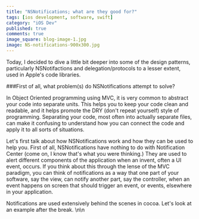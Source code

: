 ```yaml
---
title: "NSNotifications; what are they good for?"
tags: [ios development, software, swift]
category: "iOS Dev"
published: true
comments: true
image_square: blog-image-1.jpg
image: NS-notifications-900x300.jpg
---
```


Today, I decided to dive a little bit deeper into some of the design patterns, particularly NSNotifactions and delegation/protocols to a lesser extent, used in Apple's code libraries. 

###First of all, what problem(s) do NSNotifications attempt to solve?  

In Object Oriented programming using MVC, it is very common to abstract your code into separate units. This helps you to keep your code clean and readable, and it helps promote the DRY (don't repeat yourself) style of programming. Separating your code, most often into actually separate files, can make it confusing to understand how you can connect the code and apply it to all sorts of situations. 

Let's first talk about how NSNotifications work and how they can be used to help you. First of all, NSNotifications have nothing to do with Notification Center (come on, I know that's what you were thinking.) They are used to alert different components of the application when an invent, often a UI event, occurs. If you think about this through the lense of the MVC paradigm, you can think of notifications as a way that one part of your software, say the view, can notify another part, say the controller, when an event happens on screen that should trigger an event, or events, elsewhere in your application. 

Notifications are used extensively behind the scenes in cocoa. Let's look at an example after the break.
\n\n